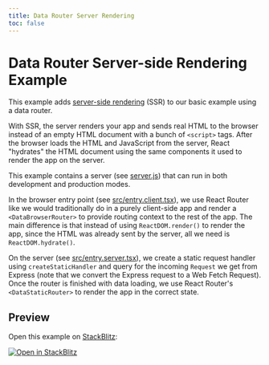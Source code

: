 ```yaml
---
title: Data Router Server Rendering
toc: false
---
```


# Data Router Server-side Rendering Example

This example adds [server-side rendering](https://reactjs.org/docs/react-dom-server.html) (SSR) to our basic example using a data router.

With SSR, the server renders your app and sends real HTML to the browser instead of an empty HTML document with a bunch of `<script>` tags. After the browser loads the HTML and JavaScript from the server, React "hydrates" the HTML document using the same components it used to render the app on the server.

This example contains a server (see [server.js](server.js)) that can run in both development and production modes.

In the browser entry point (see [src/entry.client.tsx](src/entry.client.tsx)), we use React Router like we would traditionally do in a purely client-side app and render a `<DataBrowserRouter>` to provide routing context to the rest of the app. The main difference is that instead of using `ReactDOM.render()` to render the app, since the HTML was already sent by the server, all we need is `ReactDOM.hydrate()`.

On the server (see [src/entry.server.tsx](src/entry.server.tsx)), we create a static request handler using `createStaticHandler` and query for the incoming `Request` we get from Express (note that we convert the Express request to a Web Fetch Request). Once the router is finished with data loading, we use React Router's `<DataStaticRouter>` to render the app in the correct state.

## Preview

Open this example on [StackBlitz](https://stackblitz.com):

[![Open in StackBlitz](https://developer.stackblitz.com/img/open_in_stackblitz.svg)](https://stackblitz.com/github/remix-run/react-router/tree/main/examples/ssr-data-router?file=src/App.tsx)
